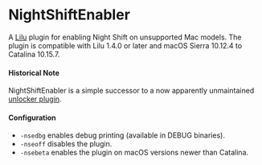 NightShiftEnabler
=================

A [Lilu](https://github.com/acidanthera/Lilu) plugin for enabling Night Shift on unsupported Mac models. The plugin is compatible with Lilu 1.4.0 or later and macOS Sierra 10.12.4 to Catalina 10.15.7.

#### Historical Note

NightShiftEnabler is a simple successor to a now apparently unmaintained [unlocker plugin](https://github.com/0xFireWolf/NightShiftUnlocker).
  
#### Configuration

- `-nsedbg` enables debug printing (available in DEBUG binaries).
- `-nseoff` disables the plugin.
- `-nsebeta` enables the plugin on macOS versions newer than Catalina.
